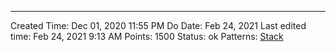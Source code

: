 ---
Created Time: Dec 01, 2020 11:55 PM
Do Date: Feb 24, 2021
Last edited time: Feb 24, 2021 9:13 AM
Points: 1500
Status: ok
Patterns: [Stack](Stack.md)